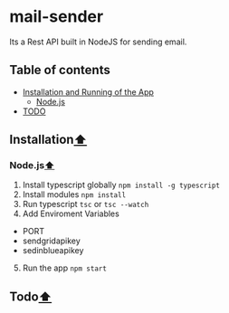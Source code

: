 # mail-sender

Its a Rest API built in NodeJS for sending email.

## Table of contents

- [Installation and Running of the App](#installation)
  - [Node.js](#nodejs)
- [TODO](#todo)

## Installation[⬆](#table-of-contents)
### Node.js[⬆](#table-of-contents)
1. Install typescript globally
  `npm install -g typescript`
2. Install modules
  `npm install`
3. Run typescript
  `tsc` or `tsc --watch`
4. Add Enviroment Variables
  - PORT
  - sendgridapikey
  - sedinblueapikey
5. Run the app
  `npm start`
  
## Todo[⬆](#table-of-contents)
